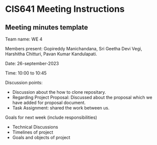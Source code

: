 # CIS641 Meeting Instructions

## Meeting minutes template

Team name: WE 4

Members present: Gopireddy Manichandana, Sri Geetha Devi Vegi, Harshitha Chitturi, Pavan Kumar Kandulapati. 

Date: 26-september-2023

Time: 10:00 to 10:45

Discussion points: 

* Discussion about the how to clone repositary.
* Regarding Project Proposal: Discussed about the proposal which we have added for proposal document. 
* Task Assignment: shared the work between us.

Goals for next week (include responsibilities)

* Technical Discussions
* Timelines of project
* Goals and objects of project